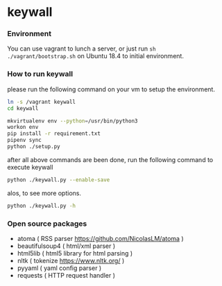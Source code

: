 # keywall

### Environment
You can use vagrant to lunch a server, or just run
 `sh ./vagrant/bootstrap.sh` on Ubuntu 18.4 to initial environment.
 
### How to run keywall
please run the following command on your vm to setup the environment.
```bash
ln -s /vagrant keywall
cd keywall

mkvirtualenv env --python=/usr/bin/python3
workon env
pip install -r requirement.txt
pipenv sync
python ./setup.py
```

after all above commands are been done, run the following command to execute keywall
```bash
python ./keywall.py --enable-save
```

alos, to see more options.
```bash
python ./keywall.py -h
```

### Open source packages
- atoma ( RSS parser https://github.com/NicolasLM/atoma )
- beautifulsoup4 ( html/xml parser )
- html5lib ( html5 library for html parsing )
- nltk ( tokenize https://www.nltk.org/ )
- pyyaml ( yaml config parser )
- requests ( HTTP request handler )

